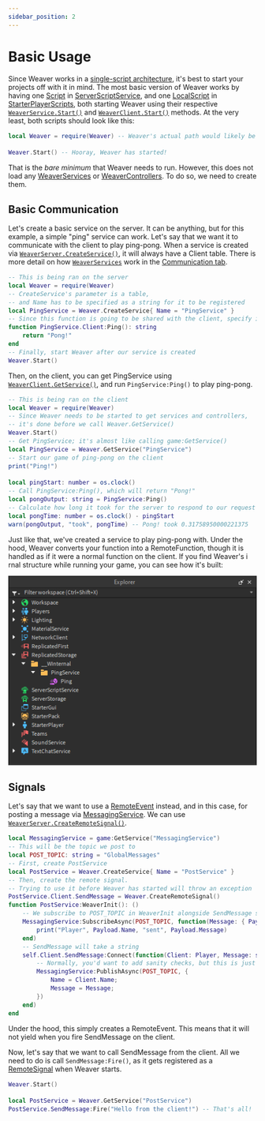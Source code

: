 ```yaml
---
sidebar_position: 2
---
```


# Basic Usage

Since Weaver works in a [single-script architecture](https://medium.com/roblox-development/this-article-was-originally-published-in-them-magazines-de995382e352), it's best to start your projects off with it in mind. The most basic version of Weaver works by having one [Script](https://create.roblox.com/docs/reference/engine/classes/Script) in [ServerScriptService](https://create.roblox.com/docs/reference/engine/classes/ServerScriptService), and one [LocalScript](https://create.roblox.com/docs/reference/engine/classes/LocalScript) in [StarterPlayerScripts](https://create.roblox.com/docs/reference/engine/classes/StarterPlayerScripts), both starting Weaver using their respective [`WeaverService.Start()`](/api/WeaverServer#Start) and [`WeaverClient.Start()`](/api/WeaverClient#Start) methods. At the very least, both scripts should look like this:

```lua
local Weaver = require(Weaver) -- Weaver's actual path would likely be somewhere in ReplicatedStorage

Weaver.Start() -- Hooray, Weaver has started!
```

That is the _bare minimum_ that Weaver needs to run. However, this does not load any [WeaverServices](/api/WeaverServer#WeaverService) or [WeaverControllers](/api/WeaverClient#WeaverController). To do so, we need to create them.

## Basic Communication

Let's create a basic service on the server. It can be anything, but for this example, a simple "ping" service can work. Let's say that we want it to communicate with the client to play ping-pong. When a service is created via [`WeaverServer.CreateService()`](/api/WeaverService#CreateService), it will always have a Client table. There is more detail on how [`WeaverServices`](/api/WeaverServer#WeaverService) work in the [Communication tab](../communication/services).

```lua
-- This is being ran on the server
local Weaver = require(Weaver)
-- CreateService's parameter is a table,
-- and Name has to be specified as a string for it to be registered
local PingService = Weaver.CreateService{ Name = "PingService" }
-- Since this function is going to be shared with the client, specify it under the Client table
function PingService.Client:Ping(): string
	return "Pong!"
end
-- Finally, start Weaver after our service is created
Weaver.Start()
```

Then, on the client, you can get PingService using [`WeaverClient.GetService()`](/api/WeaverClient#GetService), and run `PingService:Ping()` to play ping-pong.

```lua
-- This is being ran on the client
local Weaver = require(Weaver)
-- Since Weaver needs to be started to get services and controllers,
-- it's done before we call Weaver.GetService()
Weaver.Start()
-- Get PingService; it's almost like calling game:GetService()
local PingService = Weaver.GetService("PingService")
-- Start our game of ping-pong on the client
print("Ping!")

local pingStart: number = os.clock()
-- Call PingService:Ping(), which will return "Pong!"
local pongOutput: string = PingService:Ping()
-- Calculate how long it took for the server to respond to our request
local pongTime: number = os.clock() - pingStart
warn(pongOutput, "took", pongTime) -- Pong! took 0.31758950000221375
```

Just like that, we've created a service to play ping-pong with. Under the hood, Weaver converts your function into a RemoteFunction, though it is handled as if it were a normal function on the client. If you find Weaver's i rnal structure while running your game, you can see how it's built:

![Ping in the Explorer tree](/usage-ping.png)

## Signals

Let's say that we want to use a [RemoteEvent](https://create.roblox.com/docs/reference/engine/classes/RemoteEvent) instead, and in this case, for posting a message via [MessagingService](https://create.roblox.com/docs/reference/engine/classes/MessagingService). We can use [`WeaverServer.CreateRemoteSignal()`](/api/WeaverServer#CreateRemoteSignal).

```lua
local MessagingService = game:GetService("MessagingService")
-- This will be the topic we post to
local POST_TOPIC: string = "GlobalMessages"
-- First, create PostService
local PostService = Weaver.CreateService{ Name = "PostService" }
-- Then, create the remote signal.
-- Trying to use it before Weaver has started will throw an exception
PostService.Client.SendMessage = Weaver.CreateRemoteSignal()
function PostService:WeaverInit(): ()
	-- We subscribe to POST_TOPIC in WeaverInit alongside SendMessage so it can be used on WeaverStart
	MessagingService:SubscribeAsync(POST_TOPIC, function(Message: { Payload: { Name: string, Message: string }, Sent: number }): ()
		print("Player", Payload.Name, "sent", Payload.Message)
	end)
	-- SendMessage will take a string
	self.Client.SendMessage:Connect(function(Client: Player, Message: string): ()
		-- Normally, you'd want to add sanity checks, but this is just an example
		MessagingService:PublishAsync(POST_TOPIC, {
			Name = Client.Name;
			Message = Message;
		})
	end)
end
```

Under the hood, this simply creates a RemoteEvent. This means that it will not yield when you fire SendMessage on the client.

Now, let's say that we want to call SendMessage from the client. All we need to do is call `SendMessage:Fire()`, as it gets registered as a [RemoteSignal](/api/RemoteSignal) when Weaver starts.

```lua
Weaver.Start()

local PostService = Weaver.GetService("PostService")
PostService.SendMessage:Fire("Hello from the client!") -- That's all!
```
